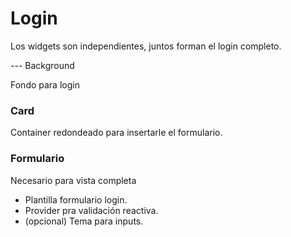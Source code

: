 # Login

Los widgets son independientes, juntos forman el login completo.

--- Background

Fondo para login

### Card

Container redondeado para insertarle el formulario.

### Formulario

Necesario para vista completa

- Plantilla formulario login. 
- Provider pra validación reactiva.
- (opcional) Tema para inputs.



